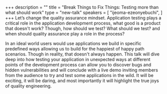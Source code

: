 +++
description = ""
title = "Break Things to Fix Things: Testing more than what should work"
type = "new-talk"
speakers = [
        "ijeoma-ezeonyebuchi",
]
+++
Let’s change the quality assurance mindset. Application testing plays a critical role in the application development process, what good is a product that doesn't work? Though, how should we test? What should we test? and when should quality assurance play a role in the process?

In an ideal world users would use applications we build in specific predefined ways allowing us to build for the happiest of happy path scenarios. Though in reality, that doesn't always happen. This talk will dive deep into how testing your application in unexpected ways at different points of the development process can allow you to discover bugs and hidden vulnerabilities and will conclude with a live demo inviting members from the audience to try and test some applications in the wild. It will be exciting, it will be daring, and most importantly it will highlight the true joys of quality engineering.
